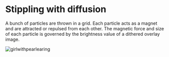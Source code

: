 # Stippling with diffusion

A bunch of particles are thrown in a grid. Each particle acts as a magnet and are attracted or repulsed from each other.
The magnetic force and size of each particle is governed by the brightness value of a dithered overlay image.



![girlwithpearlearing](https://github.com/marcpasfatou/Sketches/blob/master/Stippling/Stippling/ezgif-5-1d9ac709231f.gif)

